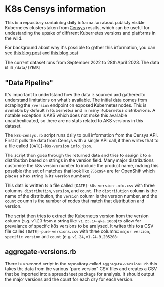 # K8s Censys information

This is a repository containing daily information about publicly visible Kubernetes clusters taken from [Censys](https://censys.io/) results, which can be useful for undestanding the uptake of different Kubernetes versions and platforms in the wild.

For background about why it's possible to gather this information, you can see [this blog post](https://raesene.github.io/blog/2021/06/05/A-Census-of-Kubernetes-Clusters/) and [this blog post](https://raesene.github.io/blog/2022/07/03/lets-talk-about-kubernetes-on-the-internet/)

The current dataset runs from September 2022 to 28th April 2023. The data is in `/data/[YEAR]`

## "Data Pipeline"

It's important to undertstand how the data is sourced and gathered to understand limitations on what's available. The initial data comes from scraping the `/version` endpoint on exposed Kubernetes nodes. This is available by default in Kubernetes and in many Kubernetes distributions. A notable exception is AKS which does not make this available unauthenticated, so there are no stats related to AKS versions in this dataset.

The `k8s-censys.rb` script runs daily to pull information from the Censys API. First it pulls the data from Censys with a single API call, it then writes that to a file called `[DATE]-k8s-version-info.json`.

The script then goes through the returned data and tries to assign it to a distribution based on strings in the version field. Many major distributions customise the k8s version number to include the product name, making this possible (the set of matches that look like `776c994` are for OpenShift which places a hex string in its version numbers) 

This data is written to a file called `[DATE]-k8s-version-info.csv` with three columns: `distribution`, `version`, and `count`. The `distribution` column is the name of the distribution, the `version` column is the version number, and the `count` column is the number of nodes that match that distribution and version.

The script then tries to extract the Kubernetes version from the version column (e.g. v1.23 from a string like `v1.23.14-gke.1800`) to allow for prevalance of specific k8s versions to be analysed. It writes this to a CSV file called `[DATE]-pure-versions.csv` with three columns: `major version`, `specific version` and `count` (e.g. `v1.24,v1.24.9,205208`)


## aggregate-versions.rb

There is a second script in the repository called `aggregate-versions.rb` this takes the data from the various "pure version" CSV files and creates a CSV that be imported into a spreadsheet package for analysis. It should output the major versions and the count for each day for each version.


